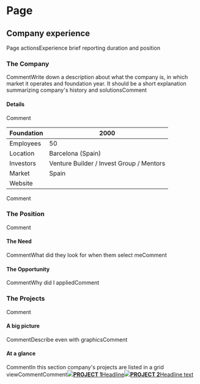 # Page

## Company experience

Page actionsExperience brief reporting duration and position

### The Company <a href="#the-company" id="the-company"></a>

CommentWrite down a description about what the company is, in which market it operates and foundation year. It should be a short explanation summarizing company's history and solutionsComment

#### Details <a href="#details" id="details"></a>

Comment

| Foundation | 2000                                     |
| ---------- | ---------------------------------------- |
| Employees  | 50                                       |
| Location   | Barcelona (Spain)                        |
| Investors  | Venture Builder / Invest Group / Mentors |
| Market     | Spain                                    |
| Website    | ​                                        |

Comment

### The Position <a href="#the-position" id="the-position"></a>

Comment

#### The Need <a href="#the-need" id="the-need"></a>

CommentWhat did they look for when them select meComment

#### The Opportunity <a href="#the-opportunity" id="the-opportunity"></a>

CommentWhy did I appliedComment

### The Projects <a href="#the-projects" id="the-projects"></a>

Comment

#### A big picture <a href="#a-big-picture" id="a-big-picture"></a>

CommentDescribe even with graphicsComment

#### At a glance <a href="#at-a-glance" id="at-a-glance"></a>

CommentIn this section company's projects are listed in a grid viewComment​Comment[![](https://www.gitbook.com/cdn-cgi/image/width=371,dpr=2,format=auto/https%3A%2F%2Ffiles.gitbook.com%2Fv0%2Fb%2Fgitbook-x-prod.appspot.com%2Fo%2Fspaces%2F5ZWhiWseqHAfetuhbnpi%2Fuploads%2FVkjJNKGdMBEecXqUw2vu%2Fbackend.png%3Falt%3Dmedia%26token%3Dc281dd97-c15c-4d8d-b0f8-6248f605da77)**PROJECT 1**Headline](https://app.gitbook.com/o/yMces7iF8KOTgDvzzUyZ/s/5ZWhiWseqHAfetuhbnpi/company-experience/project-1)[![](https://www.gitbook.com/cdn-cgi/image/width=371,dpr=2,format=auto/https%3A%2F%2Ffiles.gitbook.com%2Fv0%2Fb%2Fgitbook-x-prod.appspot.com%2Fo%2Fspaces%2F5ZWhiWseqHAfetuhbnpi%2Fuploads%2FVkjJNKGdMBEecXqUw2vu%2Fbackend.png%3Falt%3Dmedia%26token%3Dc281dd97-c15c-4d8d-b0f8-6248f605da77)**PROJECT 2**Headline text](https://app.gitbook.com/o/yMces7iF8KOTgDvzzUyZ/s/5ZWhiWseqHAfetuhbnpi/company-experience/project-2)​​
